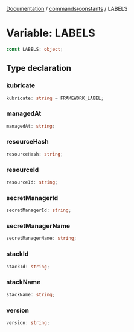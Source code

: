 [Documentation](../../../index.md) / [commands/constants](../index.md) / LABELS

# Variable: LABELS

```ts
const LABELS: object;
```

## Type declaration

### kubricate

```ts
kubricate: string = FRAMEWORK_LABEL;
```

### managedAt

```ts
managedAt: string;
```

### resourceHash

```ts
resourceHash: string;
```

### resourceId

```ts
resourceId: string;
```

### secretManagerId

```ts
secretManagerId: string;
```

### secretManagerName

```ts
secretManagerName: string;
```

### stackId

```ts
stackId: string;
```

### stackName

```ts
stackName: string;
```

### version

```ts
version: string;
```
